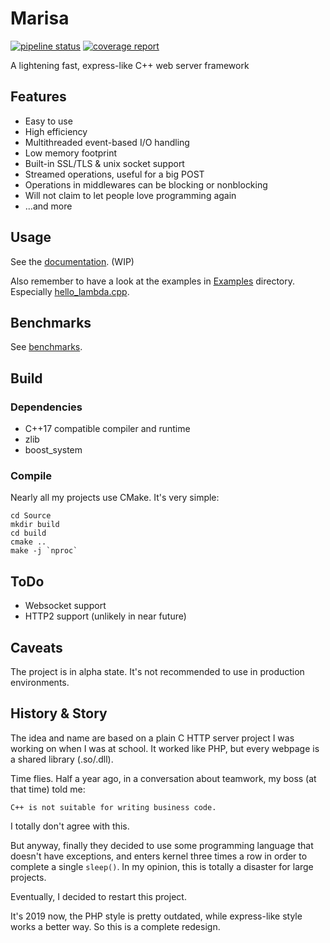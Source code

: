 # Marisa
[![pipeline status](https://gitlab.com/ReimuNotMoe/Marisa-Github/badges/master/pipeline.svg)](https://gitlab.com/ReimuNotMoe/Marisa-Github/pipelines)
[![coverage report](https://gitlab.com/ReimuNotMoe/Marisa-Github/badges/master/coverage.svg)](https://gitlab.com/ReimuNotMoe/Marisa-Github/pipelines)



A lightening fast, express-like C++ web server framework

## Features
- Easy to use
- High efficiency
- Multithreaded event-based I/O handling
- Low memory footprint
- Built-in SSL/TLS & unix socket support
- Streamed operations, useful for a big POST
- Operations in middlewares can be blocking or nonblocking
- Will not claim to let people love programming again
- ...and more

## Usage
See the [documentation](https://marisa.readthedocs.io). (WIP)

Also remember to have a look at the examples in [Examples](https://github.com/ReimuNotMoe/Marisa/blob/master/Source/Examples/) directory.
Especially [hello_lambda.cpp](https://github.com/ReimuNotMoe/Marisa/blob/master/Source/Examples/hello_lambda.cpp).

## Benchmarks
See [benchmarks](Benchmark.md).

## Build
### Dependencies
- C++17 compatible compiler and runtime
- zlib
- boost_system

### Compile
Nearly all my projects use CMake. It's very simple:

    cd Source
    mkdir build
    cd build
    cmake ..
    make -j `nproc`

## ToDo
- Websocket support
- HTTP2 support (unlikely in near future)

## Caveats
The project is in alpha state. It's not recommended to use in production environments.

## History & Story
The idea and name are based on a plain C HTTP server project I was working on when I was at school. It worked like PHP, but every webpage is a shared library (.so/.dll).

Time flies. Half a year ago, in a conversation about teamwork, my boss (at that time) told me:

    C++ is not suitable for writing business code.

I totally don't agree with this.

But anyway, finally they decided to use some programming language that doesn't have exceptions, and enters kernel three times a row in order to complete a single `sleep()`. In my opinion, this is totally a disaster for large projects.

Eventually, I decided to restart this project.

It's 2019 now, the PHP style is pretty outdated, while express-like style works a better way. So this is a complete redesign.
